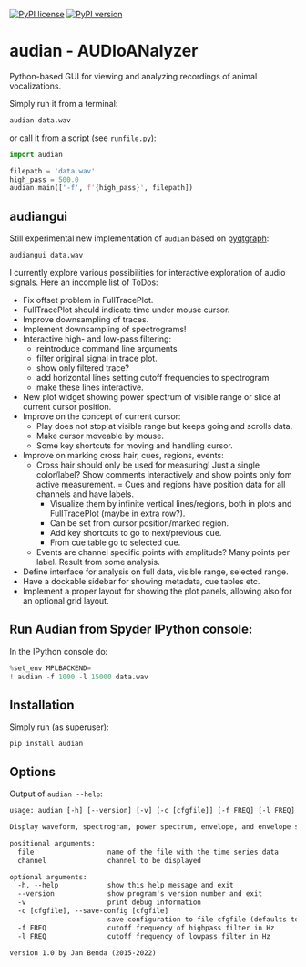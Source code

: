 [![PyPI license](https://img.shields.io/pypi/l/audian.svg)](https://pypi.python.org/pypi/audian/)
[![PyPI version](https://badge.fury.io/py/audian.svg)](https://badge.fury.io/py/audian)

# audian - AUDIoANalyzer

Python-based GUI for viewing and analyzing recordings of animal
vocalizations.

Simply run it from a terminal:
``` sh
audian data.wav
```

or call it from a script (see `runfile.py`):

``` py
import audian

filepath = 'data.wav'
high_pass = 500.0
audian.main(['-f', f'{high_pass}', filepath])
```

## audiangui

Still experimental new implementation of `audian` based on
[pyqtgraph](https://pyqtgraph.readthedocs.io):

``` sh
audiangui data.wav
```

I currently explore various possibilities for interactive exploration
of audio signals. Here an incomple list of ToDos:

- Fix offset problem in FullTracePlot.
- FullTracePlot should indicate time under mouse cursor.
- Improve downsampling of traces.
- Implement downsampling of spectrograms!
- Interactive high- and low-pass filtering:
  - reintroduce command line arguments
  - filter original signal in trace plot.
  - show only filtered trace?
  - add horizontal lines setting cutoff frequencies to spectrogram
  - make these lines interactive.
- New plot widget showing power spectrum of visible range
  or slice at current cursor position.
- Improve on the concept of current cursor:
  - Play does not stop at visible range but keeps going and scrolls data.
  - Make cursor moveable by mouse.
  - Some key shortcuts for moving and handling cursor.
- Improve on marking cross hair, cues, regions, events:
  - Cross hair should only be used for measuring! Just a single color/label?
    Show comments interactively and show points only fom active measurement.
  = Cues and regions have position data for all channels and have labels.
    - Visualize them by infinite vertical lines/regions, both in plots and
      FullTracePlot (maybe in extra row?).
    - Can be set from cursor position/marked region.
    - Add key shortcuts to go to next/previous cue.
    - From cue table go to selected cue.
  - Events are channel specific points with amplitude? Many points per label.
    Result from some analysis.
- Define interface for analysis on full data, visible range, selected range.
- Have a dockable sidebar for showing metadata, cue tables etc.
- Implement a proper layout for showing the plot panels, allowing also for
  an optional grid layout.


## Run Audian from Spyder IPython console:

In the IPython console do:
``` py
%set_env MPLBACKEND=
! audian -f 1000 -l 15000 data.wav
```

## Installation

Simply run (as superuser):
```
pip install audian
```


## Options

Output of `audian --help`:

``` txt
usage: audian [-h] [--version] [-v] [-c [cfgfile]] [-f FREQ] [-l FREQ] [file] [channel]

Display waveform, spectrogram, power spectrum, envelope, and envelope spectrum of time series data.

positional arguments:
  file                  name of the file with the time series data
  channel               channel to be displayed

optional arguments:
  -h, --help            show this help message and exit
  --version             show program's version number and exit
  -v                    print debug information
  -c [cfgfile], --save-config [cfgfile]
                        save configuration to file cfgfile (defaults to /usr/local/bin/audian.cfg)
  -f FREQ               cutoff frequency of highpass filter in Hz
  -l FREQ               cutoff frequency of lowpass filter in Hz

version 1.0 by Jan Benda (2015-2022)
```



